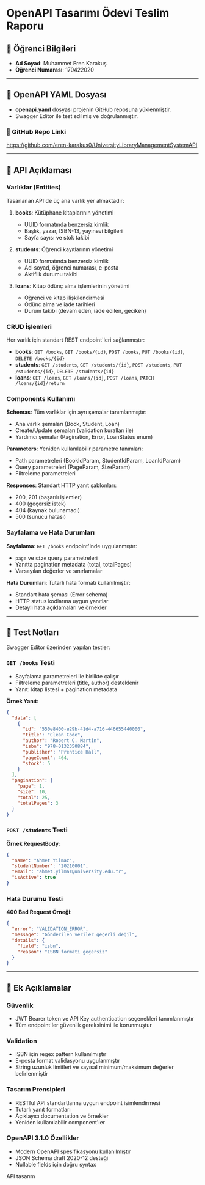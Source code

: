 # OpenAPI Tasarımı Ödevi Teslim Raporu

## 👤 Öğrenci Bilgileri
- **Ad Soyad**: Muhammet Eren Karakuş
- **Öğrenci Numarası**: 170422020

---

## 📂 OpenAPI YAML Dosyası

- **openapi.yaml** dosyası projenin GitHub reposuna yüklenmiştir.
- Swagger Editor ile test edilmiş ve doğrulanmıştır.

### 🔗 GitHub Repo Linki
https://github.com/eren-karakus0/UniversityLibraryManagementSystemAPI

---

## 📝 API Açıklaması

### Varlıklar (Entities)
Tasarlanan API'de üç ana varlık yer almaktadır:

1. **books**: Kütüphane kitaplarının yönetimi
   - UUID formatında benzersiz kimlik
   - Başlık, yazar, ISBN-13, yayınevi bilgileri
   - Sayfa sayısı ve stok takibi

2. **students**: Öğrenci kayıtlarının yönetimi
   - UUID formatında benzersiz kimlik
   - Ad-soyad, öğrenci numarası, e-posta
   - Aktiflik durumu takibi

3. **loans**: Kitap ödünç alma işlemlerinin yönetimi
   - Öğrenci ve kitap ilişkilendirmesi
   - Ödünç alma ve iade tarihleri
   - Durum takibi (devam eden, iade edilen, geciken)

### CRUD İşlemleri
Her varlık için standart REST endpoint'leri sağlanmıştır:

- **books**: `GET /books`, `GET /books/{id}`, `POST /books`, `PUT /books/{id}`, `DELETE /books/{id}`
- **students**: `GET /students`, `GET /students/{id}`, `POST /students`, `PUT /students/{id}`, `DELETE /students/{id}`
- **loans**: `GET /loans`, `GET /loans/{id}`, `POST /loans`, `PATCH /loans/{id}/return`

### Components Kullanımı

**Schemas**: Tüm varlıklar için ayrı şemalar tanımlanmıştır:
- Ana varlık şemaları (Book, Student, Loan)
- Create/Update şemaları (validation kuralları ile)
- Yardımcı şemalar (Pagination, Error, LoanStatus enum)

**Parameters**: Yeniden kullanılabilir parametre tanımları:
- Path parametreleri (BookIdParam, StudentIdParam, LoanIdParam)
- Query parametreleri (PageParam, SizeParam)
- Filtreleme parametreleri

**Responses**: Standart HTTP yanıt şablonları:
- 200, 201 (başarılı işlemler)
- 400 (geçersiz istek)
- 404 (kaynak bulunamadı)
- 500 (sunucu hatası)

### Sayfalama ve Hata Durumları

**Sayfalama**: `GET /books` endpoint'inde uygulanmıştır:
- `page` ve `size` query parametreleri
- Yanıtta pagination metadata (total, totalPages)
- Varsayılan değerler ve sınırlamalar

**Hata Durumları**: Tutarlı hata formatı kullanılmıştır:
- Standart hata şeması (Error schema)
- HTTP status kodlarına uygun yanıtlar
- Detaylı hata açıklamaları ve örnekler

---

## 🧪 Test Notları

Swagger Editor üzerinden yapılan testler:

### `GET /books` Testi
- Sayfalama parametreleri ile birlikte çalışır
- Filtreleme parametreleri (title, author) desteklenir
- Yanıt: kitap listesi + pagination metadata

**Örnek Yanıt**:
```json
{
  "data": [
    {
      "id": "550e8400-e29b-41d4-a716-446655440000",
      "title": "Clean Code",
      "author": "Robert C. Martin",
      "isbn": "978-0132350884",
      "publisher": "Prentice Hall",
      "pageCount": 464,
      "stock": 5
    }
  ],
  "pagination": {
    "page": 1,
    "size": 10,
    "total": 25,
    "totalPages": 3
  }
}
```

### `POST /students` Testi 
**Örnek RequestBody**:
```json
{
  "name": "Ahmet Yılmaz",
  "studentNumber": "20210001",
  "email": "ahmet.yilmaz@university.edu.tr",
  "isActive": true
}
```

### Hata Durumu Testi
**400 Bad Request Örneği**:
```json
{
  "error": "VALIDATION_ERROR",
  "message": "Gönderilen veriler geçerli değil",
  "details": {
    "field": "isbn",
    "reason": "ISBN formatı geçersiz"
  }
}
```

---

## 📌 Ek Açıklamalar

### Güvenlik
- JWT Bearer token ve API Key authentication seçenekleri tanımlanmıştır
- Tüm endpoint'ler güvenlik gereksinimi ile korunmuştur

### Validation
- ISBN için regex pattern kullanılmıştır
- E-posta format validasyonu uygulanmıştır
- String uzunluk limitleri ve sayısal minimum/maksimum değerler belirlenmiştir

### Tasarım Prensipleri
- RESTful API standartlarına uygun endpoint isimlendirmesi
- Tutarlı yanıt formatları
- Açıklayıcı documentation ve örnekler
- Yeniden kullanılabilir component'ler

### OpenAPI 3.1.0 Özellikler
- Modern OpenAPI spesifikasyonu kullanılmıştır
- JSON Schema draft 2020-12 desteği
- Nullable fields için doğru syntax

API tasarım